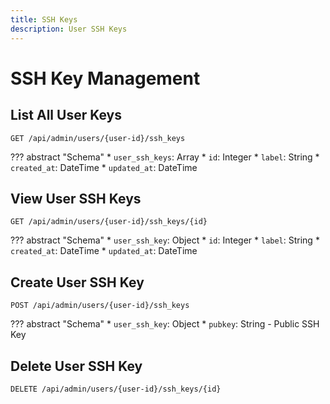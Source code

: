 ```yaml
---
title: SSH Keys
description: User SSH Keys
---
```

# SSH Key Management

## List All User Keys

`GET /api/admin/users/{user-id}/ssh_keys`

??? abstract "Schema"
    * `user_ssh_keys`: Array
        * `id`: Integer
        * `label`: String
        * `created_at`: DateTime
        * `updated_at`: DateTime


## View User SSH Keys

`GET /api/admin/users/{user-id}/ssh_keys/{id}`

??? abstract "Schema"
    * `user_ssh_key`: Object
        * `id`: Integer
        * `label`: String
        * `created_at`: DateTime
        * `updated_at`: DateTime


## Create User SSH Key

`POST /api/admin/users/{user-id}/ssh_keys`

??? abstract "Schema"
    * `user_ssh_key`: Object
        * `pubkey`: String - Public SSH Key


## Delete User SSH Key

`DELETE /api/admin/users/{user-id}/ssh_keys/{id}`
